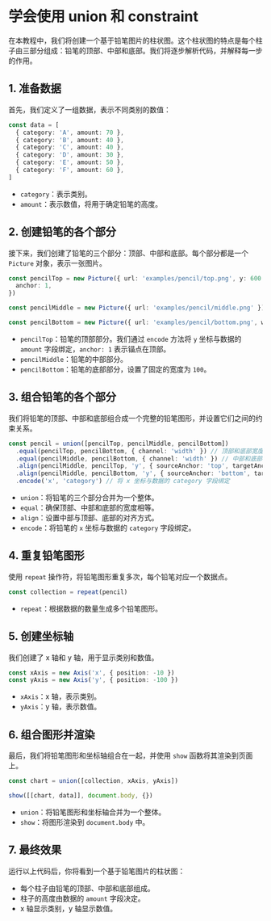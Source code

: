 # 学会使用 union 和 constraint

在本教程中，我们将创建一个基于铅笔图片的柱状图。这个柱状图的特点是每个柱子由三部分组成：铅笔的顶部、中部和底部。我们将逐步解析代码，并解释每一步的作用。

## 1. 准备数据

首先，我们定义了一组数据，表示不同类别的数值：

```typescript
const data = [
  { category: 'A', amount: 70 },
  { category: 'B', amount: 40 },
  { category: 'C', amount: 40 },
  { category: 'D', amount: 30 },
  { category: 'E', amount: 50 },
  { category: 'F', amount: 60 },
]
```

- `category`：表示类别。
- `amount`：表示数值，将用于确定铅笔的高度。

## 2. 创建铅笔的各个部分

接下来，我们创建了铅笔的三个部分：顶部、中部和底部。每个部分都是一个 `Picture` 对象，表示一张图片。

```typescript
const pencilTop = new Picture({ url: 'examples/pencil/top.png', y: 600 }).encode('y', 'amount', {
  anchor: 1,
})

const pencilMiddle = new Picture({ url: 'examples/pencil/middle.png' })

const pencilBottom = new Picture({ url: 'examples/pencil/bottom.png', width: 100 })
```

- `pencilTop`：铅笔的顶部部分。我们通过 `encode` 方法将 `y` 坐标与数据的 `amount` 字段绑定，`anchor: 1` 表示锚点在顶部。
- `pencilMiddle`：铅笔的中部部分。
- `pencilBottom`：铅笔的底部部分，设置了固定的宽度为 `100`。

## 3. 组合铅笔的各个部分

我们将铅笔的顶部、中部和底部组合成一个完整的铅笔图形，并设置它们之间的约束关系。

```typescript
const pencil = union([pencilTop, pencilMiddle, pencilBottom])
  .equal(pencilTop, pencilBottom, { channel: 'width' }) // 顶部和底部宽度相等
  .equal(pencilMiddle, pencilBottom, { channel: 'width' }) // 中部和底部宽度相等
  .align(pencilMiddle, pencilTop, 'y', { sourceAnchor: 'top', targetAnchor: 'bottom' }) // 中部顶部与顶部底部对齐
  .align(pencilMiddle, pencilBottom, 'y', { sourceAnchor: 'bottom', targetAnchor: 'top' }) // 中部底部与底部顶部对齐
  .encode('x', 'category') // 将 x 坐标与数据的 category 字段绑定
```

- `union`：将铅笔的三个部分合并为一个整体。
- `equal`：确保顶部、中部和底部的宽度相等。
- `align`：设置中部与顶部、底部的对齐方式。
- `encode`：将铅笔的 `x` 坐标与数据的 `category` 字段绑定。

## 4. 重复铅笔图形

使用 `repeat` 操作符，将铅笔图形重复多次，每个铅笔对应一个数据点。

```typescript
const collection = repeat(pencil)
```

- `repeat`：根据数据的数量生成多个铅笔图形。

## 5. 创建坐标轴

我们创建了 x 轴和 y 轴，用于显示类别和数值。

```typescript
const xAxis = new Axis('x', { position: -10 })
const yAxis = new Axis('y', { position: -100 })
```

- `xAxis`：x 轴，表示类别。
- `yAxis`：y 轴，表示数值。

## 6. 组合图形并渲染

最后，我们将铅笔图形和坐标轴组合在一起，并使用 `show` 函数将其渲染到页面上。

```typescript
const chart = union([collection, xAxis, yAxis])

show([[chart, data]], document.body, {})
```

- `union`：将铅笔图形和坐标轴合并为一个整体。
- `show`：将图形渲染到 `document.body` 中。

## 7. 最终效果

运行以上代码后，你将看到一个基于铅笔图片的柱状图：

- 每个柱子由铅笔的顶部、中部和底部组成。
- 柱子的高度由数据的 `amount` 字段决定。
- x 轴显示类别，y 轴显示数值。
